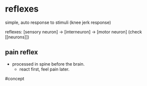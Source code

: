 # reflexes

simple, auto response to stimuli (knee jerk response)

reflexes: [sensory neuron] -> [interneuron] -> [motor neuron] (check [[neurons]])

## pain reflex
- processed in spine before the brain. 
	- react first, feel pain later.


#concept